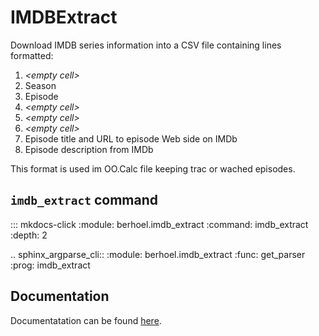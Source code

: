 # IMDBExtract

Download IMDB series information into a CSV file containing lines
formatted:

1.  *\<empty cell\>*
2.  Season
3.  Episode
4.  *\<empty cell\>*
5.  *\<empty cell\>*
6.  *\<empty cell\>*
7.  Episode title and URL to episode Web side on IMDb
8.  Episode description from IMDb

This format is used im OO.Calc file keeping trac or wached episodes.

## `imdb_extract` command

::: mkdocs-click
    :module: berhoel.imdb_extract
    :command: imdb_extract
    :depth: 2

.. sphinx_argparse_cli::
   :module: berhoel.imdb_extract
   :func: get_parser
   :prog: imdb_extract

## Documentation

Documentatation can be found
[here](https://python.höllmanns.de/IMDBExtract).


